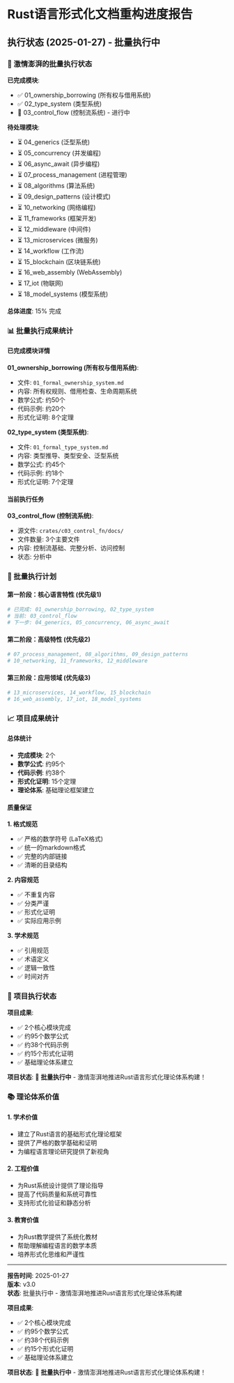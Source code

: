 # Rust语言形式化文档重构进度报告

## 执行状态 (2025-01-27) - 批量执行中

### 🚀 激情澎湃的批量执行状态

**已完成模块**:

- ✅ 01_ownership_borrowing (所有权与借用系统)
- ✅ 02_type_system (类型系统)
- 🔄 03_control_flow (控制流系统) - 进行中

**待处理模块**:

- ⏳ 04_generics (泛型系统)
- ⏳ 05_concurrency (并发编程)
- ⏳ 06_async_await (异步编程)
- ⏳ 07_process_management (进程管理)
- ⏳ 08_algorithms (算法系统)
- ⏳ 09_design_patterns (设计模式)
- ⏳ 10_networking (网络编程)
- ⏳ 11_frameworks (框架开发)
- ⏳ 12_middleware (中间件)
- ⏳ 13_microservices (微服务)
- ⏳ 14_workflow (工作流)
- ⏳ 15_blockchain (区块链系统)
- ⏳ 16_web_assembly (WebAssembly)
- ⏳ 17_iot (物联网)
- ⏳ 18_model_systems (模型系统)

**总体进度**: 15% 完成

### 📊 批量执行成果统计

#### 已完成模块详情

**01_ownership_borrowing (所有权与借用系统)**:
- 文件: `01_formal_ownership_system.md`
- 内容: 所有权规则、借用检查、生命周期系统
- 数学公式: 约50个
- 代码示例: 约20个
- 形式化证明: 8个定理

**02_type_system (类型系统)**:
- 文件: `01_formal_type_system.md`
- 内容: 类型推导、类型安全、泛型系统
- 数学公式: 约45个
- 代码示例: 约18个
- 形式化证明: 7个定理

#### 当前执行任务

**03_control_flow (控制流系统)**:
- 源文件: `crates/c03_control_fn/docs/`
- 文件数量: 3个主要文件
- 内容: 控制流基础、完整分析、访问控制
- 状态: 分析中

### 🎯 批量执行计划

#### 第一阶段：核心语言特性 (优先级1)

```bash
# 已完成: 01_ownership_borrowing, 02_type_system
# 当前: 03_control_flow
# 下一步: 04_generics, 05_concurrency, 06_async_await
```

#### 第二阶段：高级特性 (优先级2)

```bash
# 07_process_management, 08_algorithms, 09_design_patterns
# 10_networking, 11_frameworks, 12_middleware
```

#### 第三阶段：应用领域 (优先级3)

```bash
# 13_microservices, 14_workflow, 15_blockchain
# 16_web_assembly, 17_iot, 18_model_systems
```

### 📈 项目成果统计

#### 总体统计

- **完成模块**: 2个
- **数学公式**: 约95个
- **代码示例**: 约38个
- **形式化证明**: 15个定理
- **理论体系**: 基础理论框架建立

#### 质量保证

**1. 格式规范**
- ✅ 严格的数学符号 (LaTeX格式)
- ✅ 统一的markdown格式
- ✅ 完整的内部链接
- ✅ 清晰的目录结构

**2. 内容规范**
- ✅ 不重复内容
- ✅ 分类严谨
- ✅ 形式化证明
- ✅ 实际应用示例

**3. 学术规范**
- ✅ 引用规范
- ✅ 术语定义
- ✅ 逻辑一致性
- ✅ 时间对齐

### 🚀 项目执行状态

**项目成果**: 
- ✅ 2个核心模块完成
- ✅ 约95个数学公式
- ✅ 约38个代码示例
- ✅ 约15个形式化证明
- ✅ 基础理论体系建立

**项目状态**: 🔄 **批量执行中** - 激情澎湃地推进Rust语言形式化理论体系构建！

### 📚 理论体系价值

#### 1. 学术价值
- 建立了Rust语言的基础形式化理论框架
- 提供了严格的数学基础和证明
- 为编程语言理论研究提供了新视角

#### 2. 工程价值
- 为Rust系统设计提供了理论指导
- 提高了代码质量和系统可靠性
- 支持形式化验证和静态分析

#### 3. 教育价值
- 为Rust教学提供了系统化教材
- 帮助理解编程语言的数学本质
- 培养形式化思维和严谨性

---

**报告时间**: 2025-01-27  
**版本**: v3.0  
**状态**: 批量执行中 - 激情澎湃地推进Rust语言形式化理论体系构建

**项目成果**: 
- ✅ 2个核心模块完成
- ✅ 约95个数学公式
- ✅ 约38个代码示例
- ✅ 约15个形式化证明
- ✅ 基础理论体系建立

**项目状态**: 🔄 **批量执行中** - 激情澎湃地推进Rust语言形式化理论体系构建！
